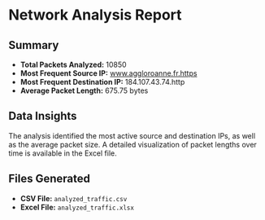 
# Network Analysis Report

## Summary
- **Total Packets Analyzed:** 10850
- **Most Frequent Source IP:** www.aggloroanne.fr.https
- **Most Frequent Destination IP:** 184.107.43.74.http
- **Average Packet Length:** 675.75 bytes

## Data Insights
The analysis identified the most active source and destination IPs, as well as the average packet size. A detailed visualization of packet lengths over time is available in the Excel file.

## Files Generated
- **CSV File:** `analyzed_traffic.csv`
- **Excel File:** `analyzed_traffic.xlsx`
